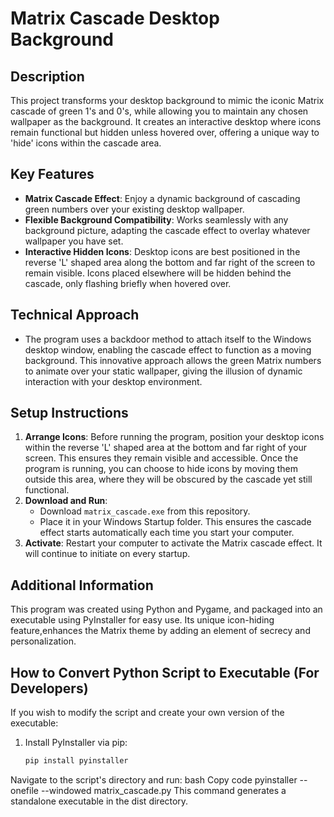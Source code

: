 # Matrix Cascade Desktop Background

## Description
This project transforms your desktop background to mimic the iconic Matrix cascade
of green 1's and 0's, while allowing you to maintain any chosen wallpaper as the
background. It creates an interactive desktop where icons remain functional but hidden
unless hovered over, offering a unique way to 'hide' icons within the cascade area.

## Key Features
- **Matrix Cascade Effect**: Enjoy a dynamic background of cascading green numbers
  over your existing desktop wallpaper.
- **Flexible Background Compatibility**: Works seamlessly with any background picture,
  adapting the cascade effect to overlay whatever wallpaper you have set.
- **Interactive Hidden Icons**: Desktop icons are best positioned in the reverse 'L'
  shaped area along the bottom and far right of the screen to remain visible. Icons
  placed elsewhere will be hidden behind the cascade, only flashing briefly when hovered over.

## Technical Approach
- The program uses a backdoor method to attach itself to the Windows desktop window,
  enabling the cascade effect to function as a moving background. This innovative approach
  allows the green Matrix numbers to animate over your static wallpaper, giving the illusion
  of dynamic interaction with your desktop environment.

## Setup Instructions
1. **Arrange Icons**: Before running the program, position your desktop icons within the
   reverse 'L' shaped area at the bottom and far right of your screen. This ensures they
   remain visible and accessible. Once the program is running, you can choose to hide icons
   by moving them outside this area, where they will be obscured by the cascade yet still functional.
2. **Download and Run**:
   - Download `matrix_cascade.exe` from this repository.
   - Place it in your Windows Startup folder. This ensures the cascade effect starts automatically
     each time you start your computer.
3. **Activate**: Restart your computer to activate the Matrix cascade effect. It will
   continue to initiate on every startup.

## Additional Information
This program was created using Python and Pygame, and packaged into an executable
using PyInstaller for easy use. Its unique icon-hiding feature,enhances the Matrix theme by adding an element of secrecy and personalization.

## How to Convert Python Script to Executable (For Developers)
If you wish to modify the script and create your own version of the executable:
1. Install PyInstaller via pip:
   ```bash
   pip install pyinstaller
Navigate to the script's directory and run:
bash
Copy code
pyinstaller --onefile --windowed matrix_cascade.py
This command generates a standalone executable in the dist directory.

